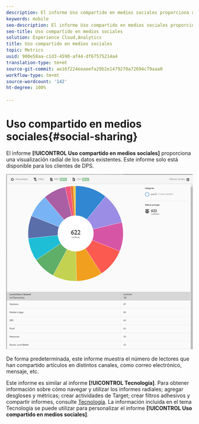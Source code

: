 ```yaml
---
description: El informe Uso compartido en medios sociales proporciona una visualización radial de los datos existentes. Este informe está disponible para los clientes de Digital Publishing Suites (DPS).
keywords: mobile
seo-description: El informe Uso compartido en medios sociales proporciona una visualización radial de los datos existentes. Este informe está disponible para los clientes de Digital Publishing Suites (DPS).
seo-title: Uso compartido en medios sociales
solution: Experience Cloud,Analytics
title: Uso compartido en medios sociales
topic: Metrics
uuid: 900e58aa-c1d3-4590-af44-df67575214a4
translation-type: tm+mt
source-git-commit: ae16f224eeaeefa29b2e1479270a72694c79aaa0
workflow-type: tm+mt
source-wordcount: '142'
ht-degree: 100%

---
```



# Uso compartido en medios sociales{#social-sharing}

El informe **[!UICONTROL Uso compartido en medios sociales]** proporciona una visualización radial de los datos existentes. Este informe solo está disponible para los clientes de DPS.

![](assets/dps_social_share.png)

De forma predeterminada, este informe muestra el número de lectores que han compartido artículos en distintos canales, como correo electrónico, mensaje, etc.

Este informe es similar al informe **[!UICONTROL Tecnología]**. Para obtener información sobre cómo navegar y utilizar los informes radiales; agregar desgloses y métricas; crear actividades de Target; crear filtros adhesivos y compartir informes, consulte [Tecnología](//help/using/usage/reports-technology.md). La información incluida en el tema Tecnología se puede utilizar para personalizar el informe **[!UICONTROL Uso compartido en medios sociales]**.
